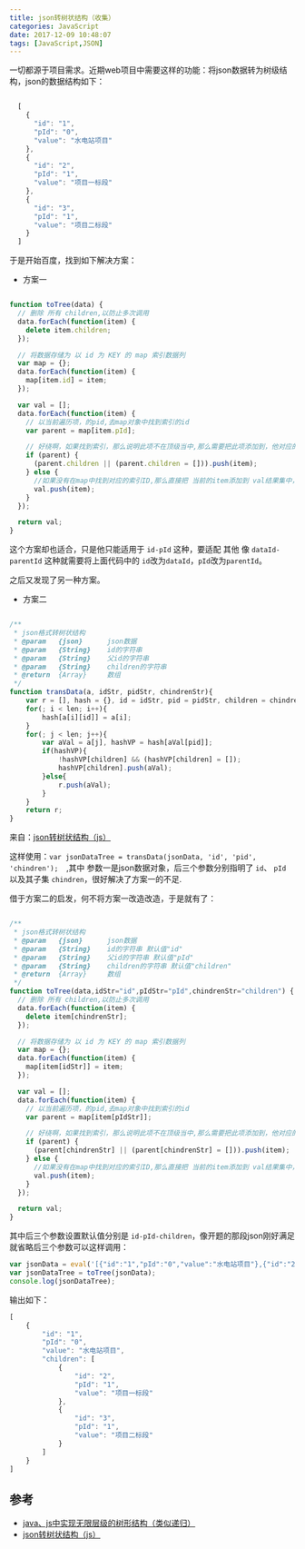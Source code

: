 ```yaml
---
title: json转树状结构（收集）
categories: JavaScript
date: 2017-12-09 10:48:07
tags: [JavaScript,JSON]
---
```


一切都源于项目需求。近期web项目中需要这样的功能：将json数据转为树级结构，json的数据结构如下：

``` javascript

  [
    {
      "id": "1",
      "pId": "0",
      "value": "水电站项目"
    },
    {
      "id": "2",
      "pId": "1",
      "value": "项目一标段"
    },
    {
      "id": "3",
      "pId": "1",
      "value": "项目二标段"
    }
  ]

```

<!-- more -->


于是开始百度，找到如下解决方案：

* 方案一

``` javascript

function toTree(data) {
  // 删除 所有 children,以防止多次调用
  data.forEach(function(item) {
    delete item.children;
  });

  // 将数据存储为 以 id 为 KEY 的 map 索引数据列
  var map = {};
  data.forEach(function(item) {
    map[item.id] = item;
  });

  var val = [];
  data.forEach(function(item) {
    // 以当前遍历项，的pid,去map对象中找到索引的id
    var parent = map[item.pId];

    // 好绕啊，如果找到索引，那么说明此项不在顶级当中,那么需要把此项添加到，他对应的父级中
    if (parent) {
      (parent.children || (parent.children = [])).push(item);
    } else {
      //如果没有在map中找到对应的索引ID,那么直接把 当前的item添加到 val结果集中，作为顶级
      val.push(item);
    }
  });

  return val;
}

```

这个方案却也适合，只是他只能适用于 `id-pId` 这种，要适配 其他 像 `dataId-parentId` 这种就需要将上面代码中的 `id`改为`dataId`，`pId`改为`parentId`。

之后又发现了另一种方案。

* 方案二

``` javascript

/** 
 * json格式转树状结构 
 * @param   {json}      json数据 
 * @param   {String}    id的字符串 
 * @param   {String}    父id的字符串 
 * @param   {String}    children的字符串 
 * @return  {Array}     数组 
 */  
function transData(a, idStr, pidStr, chindrenStr){  
    var r = [], hash = {}, id = idStr, pid = pidStr, children = chindrenStr, i = 0, j = 0, len = a.length;  
    for(; i < len; i++){  
        hash[a[i][id]] = a[i];  
    }  
    for(; j < len; j++){  
        var aVal = a[j], hashVP = hash[aVal[pid]];  
        if(hashVP){  
            !hashVP[children] && (hashVP[children] = []);  
            hashVP[children].push(aVal);  
        }else{  
            r.push(aVal);  
        }  
    }  
    return r;  
} 

```

来自：[json转树状结构（js）](http://rockyuse.iteye.com/blog/1541308)

这样使用：`var jsonDataTree = transData(jsonData, 'id', 'pid', 'chindren');  `,其中 参数一是json数据对象，后三个参数分别指明了 `id`、 `pId` 以及其子集 `chindren`，很好解决了方案一的不足.

借于方案二的启发，何不将方案一改造改造，于是就有了：

``` javascript

/** 
 * json格式转树状结构 
 * @param   {json}      json数据 
 * @param   {String}    id的字符串 默认值"id"
 * @param   {String}    父id的字符串 默认值"pId"
 * @param   {String}    children的字符串 默认值"children"
 * @return  {Array}     数组 
 */  
function toTree(data,idStr="id",pIdStr="pId",chindrenStr="children") {
  // 删除 所有 children,以防止多次调用
  data.forEach(function(item) {
    delete item[chindrenStr];
  });

  // 将数据存储为 以 id 为 KEY 的 map 索引数据列
  var map = {};
  data.forEach(function(item) {
    map[item[idStr]] = item;
  });

  var val = [];
  data.forEach(function(item) {
    // 以当前遍历项，的pid,去map对象中找到索引的id
    var parent = map[item[pIdStr]];

    // 好绕啊，如果找到索引，那么说明此项不在顶级当中,那么需要把此项添加到，他对应的父级中
    if (parent) {
      (parent[chindrenStr] || (parent[chindrenStr] = [])).push(item);
    } else {
      //如果没有在map中找到对应的索引ID,那么直接把 当前的item添加到 val结果集中，作为顶级
      val.push(item);
    }
  });

  return val;
}  

```

其中后三个参数设置默认值分别是 `id-pId-children`，像开题的那段json刚好满足就省略后三个参数可以这样调用：

``` javascript
var jsonData = eval('[{"id":"1","pId":"0","value":"水电站项目"},{"id":"2","pId":"1","value":"项目一标段"},{"id":"3","pId":"1","value":"项目二标段"}]'); 
var jsonDataTree = toTree(jsonData); 
console.log(jsonDataTree); 

```

输出如下：

``` javascript
[
    {
        "id": "1", 
        "pId": "0", 
        "value": "水电站项目", 
        "children": [
            {
                "id": "2", 
                "pId": "1", 
                "value": "项目一标段"
            }, 
            {
                "id": "3", 
                "pId": "1", 
                "value": "项目二标段"
            }
        ]
    }
]

``` 

## 参考

* [java、js中实现无限层级的树形结构（类似递归）](http://www.cnblogs.com/azhqiang/p/4169534.html)
* [json转树状结构（js）](http://rockyuse.iteye.com/blog/1541308)